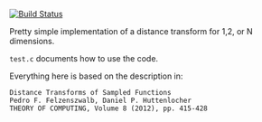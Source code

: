 [![Build Status](https://travis-ci.org/nclack/distance-transform.svg?branch=master)](https://travis-ci.org/nclack/distance-transform)

Pretty simple implementation of a distance transform for 1,2, or N dimensions.

`test.c` documents how to use the code.

Everything here is based on the description in:

    Distance Transforms of Sampled Functions
    Pedro F. Felzenszwalb, Daniel P. Huttenlocher
    THEORY OF COMPUTING, Volume 8 (2012), pp. 415-428
